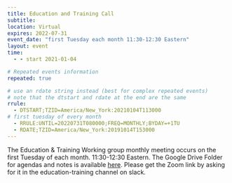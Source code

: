 ```yaml
---
title: Education and Training Call
subtitle:
location: Virtual
expires: 2022-07-31
event_date: "first Tuesday each month 11:30-12:30 Eastern"
layout: event
time:
  - - start 2021-01-04

# Repeated events information
repeated: true

# use an rdate string instead (best for complex repeated events)
# note that the dtstart and rdate at the end are the same
rrule: 
  - DTSTART;TZID=America/New_York:20210104T113000
# first tuesday of every month
  - RRULE:UNTIL=20220731T080000;FREQ=MONTHLY;BYDAY=+1TU
  - RDATE;TZID=America/New_York:20191014T153000
---
```


The Education & Training Working group monthly meeting occurs on the first Tuesday of each month. 11:30-12:30 Eastern. The Google Drive Folder for agendas and notes is available [here](https://drive.google.com/drive/u/1/folders/1mwnSDKh57I5MA9lk2DhRVxhjNc76wDXT). Please get the Zoom link by asking for it in the education-training channel on slack.

